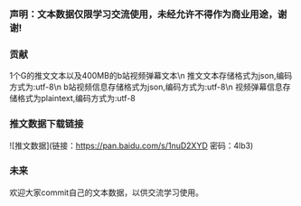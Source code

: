 ### 声明：文本数据仅限学习交流使用，未经允许不得作为商业用途，谢谢!
### 贡献
1个G的推文文本以及400MB的b站视频弹幕文本\n
推文文本存储格式为json,编码方式为:utf-8\n
b站视频信息存储格式为json,编码方式为:utf-8\n
视频弹幕信息存储格式为plaintext,编码方式为:utf-8
### 推文数据下载链接
![推文数据](链接：https://pan.baidu.com/s/1nuD2XYD 密码：4lb3)
### 未来
欢迎大家commit自己的文本数据，以供交流学习使用。

